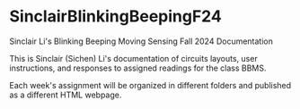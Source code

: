 # SinclairBlinkingBeepingF24

 Sinclair Li's Blinking Beeping Moving Sensing Fall 2024 Documentation

This is Sinclair (Sichen) Li's documentation of circuits layouts, user instructions, and responses to assigned readings for the class BBMS.

Each week's assignment will be organized in different folders and published as a different HTML webpage.